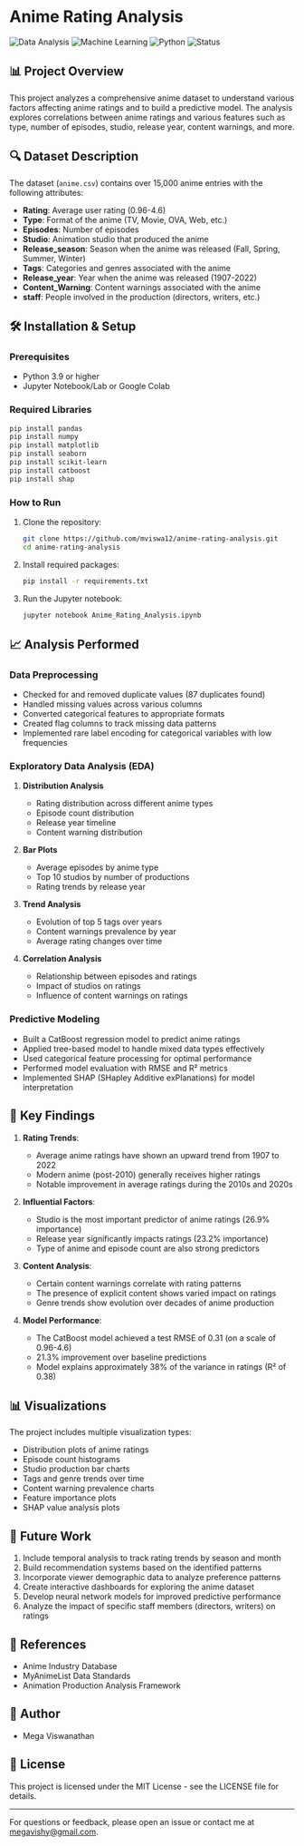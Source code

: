 # Anime Rating Analysis

![Data Analysis](https://img.shields.io/badge/Data-Analysis-green)
![Machine Learning](https://img.shields.io/badge/Machine-Learning-blue)
![Python](https://img.shields.io/badge/Python-3.9-yellow)
![Status](https://img.shields.io/badge/Status-Completed-success)

## 📊 Project Overview

This project analyzes a comprehensive anime dataset to understand various factors affecting anime ratings and to build a predictive model. The analysis explores correlations between anime ratings and various features such as type, number of episodes, studio, release year, content warnings, and more.

## 🔍 Dataset Description

The dataset (`anime.csv`) contains over 15,000 anime entries with the following attributes:

- **Rating**: Average user rating (0.96-4.6)
- **Type**: Format of the anime (TV, Movie, OVA, Web, etc.)
- **Episodes**: Number of episodes
- **Studio**: Animation studio that produced the anime
- **Release_season**: Season when the anime was released (Fall, Spring, Summer, Winter)
- **Tags**: Categories and genres associated with the anime
- **Release_year**: Year when the anime was released (1907-2022)
- **Content_Warning**: Content warnings associated with the anime
- **staff**: People involved in the production (directors, writers, etc.)

## 🛠️ Installation & Setup

### Prerequisites
- Python 3.9 or higher
- Jupyter Notebook/Lab or Google Colab

### Required Libraries
```bash
pip install pandas
pip install numpy
pip install matplotlib
pip install seaborn
pip install scikit-learn
pip install catboost
pip install shap
```

### How to Run
1. Clone the repository:
   ```bash
   git clone https://github.com/mviswa12/anime-rating-analysis.git
   cd anime-rating-analysis
   ```

2. Install required packages:
   ```bash
   pip install -r requirements.txt
   ```

3. Run the Jupyter notebook:
   ```bash
   jupyter notebook Anime_Rating_Analysis.ipynb
   ```

## 📈 Analysis Performed

### Data Preprocessing
- Checked for and removed duplicate values (87 duplicates found)
- Handled missing values across various columns
- Converted categorical features to appropriate formats
- Created flag columns to track missing data patterns
- Implemented rare label encoding for categorical variables with low frequencies

### Exploratory Data Analysis (EDA)
1. **Distribution Analysis**
   - Rating distribution across different anime types
   - Episode count distribution
   - Release year timeline
   - Content warning distribution

2. **Bar Plots**
   - Average episodes by anime type
   - Top 10 studios by number of productions
   - Rating trends by release year

3. **Trend Analysis**
   - Evolution of top 5 tags over years
   - Content warnings prevalence by year
   - Average rating changes over time

4. **Correlation Analysis**
   - Relationship between episodes and ratings
   - Impact of studios on ratings
   - Influence of content warnings on ratings

### Predictive Modeling
- Built a CatBoost regression model to predict anime ratings
- Applied tree-based model to handle mixed data types effectively
- Used categorical feature processing for optimal performance
- Performed model evaluation with RMSE and R² metrics
- Implemented SHAP (SHapley Additive exPlanations) for model interpretation

## 🔑 Key Findings

1. **Rating Trends**:
   - Average anime ratings have shown an upward trend from 1907 to 2022
   - Modern anime (post-2010) generally receives higher ratings
   - Notable improvement in average ratings during the 2010s and 2020s

2. **Influential Factors**:
   - Studio is the most important predictor of anime ratings (26.9% importance)
   - Release year significantly impacts ratings (23.2% importance)
   - Type of anime and episode count are also strong predictors

3. **Content Analysis**:
   - Certain content warnings correlate with rating patterns
   - The presence of explicit content shows varied impact on ratings
   - Genre trends show evolution over decades of anime production

4. **Model Performance**:
   - The CatBoost model achieved a test RMSE of 0.31 (on a scale of 0.96-4.6)
   - 21.3% improvement over baseline predictions
   - Model explains approximately 38% of the variance in ratings (R² of 0.38)

## 📊 Visualizations

The project includes multiple visualization types:
- Distribution plots of anime ratings
- Episode count histograms
- Studio production bar charts
- Tags and genre trends over time
- Content warning prevalence charts
- Feature importance plots
- SHAP value analysis plots

## 🔄 Future Work

1. Include temporal analysis to track rating trends by season and month
2. Build recommendation systems based on the identified patterns
3. Incorporate viewer demographic data to analyze preference patterns
4. Create interactive dashboards for exploring the anime dataset
5. Develop neural network models for improved predictive performance
6. Analyze the impact of specific staff members (directors, writers) on ratings

## 🔗 References

- Anime Industry Database
- MyAnimeList Data Standards
- Animation Production Analysis Framework

## 👤 Author

- Mega Viswanathan

## 📄 License

This project is licensed under the MIT License - see the LICENSE file for details.

---

For questions or feedback, please open an issue or contact me at [megavishy@gmail.com](megavishy@gmail.com).
